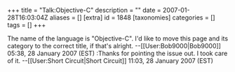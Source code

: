 +++
title = "Talk:Objective-C"
description = ""
date = 2007-01-28T16:03:04Z
aliases = []
[extra]
id = 1848
[taxonomies]
categories = []
tags = []
+++

The name of the language is "Objective-C".  I'd like to move this page and its category to the correct title, if that's alright.
--[[User:Bob9000|Bob9000]] 05:38, 28 January 2007 (EST)
:Thanks for pointing the issue out.  I took care of it. --[[User:Short Circuit|Short Circuit]] 11:03, 28 January 2007 (EST)
